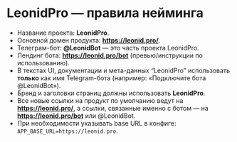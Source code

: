 # LeonidPro — правила нейминга

- Название проекта: **LeonidPro**.
- Основной домен продукта: **https://leonid.pro/**.
- Телеграм-бот: **@LeonidBot** — это часть проекта LeonidPro.
- Лендинг бота: **https://leonid.pro/bot** (превью/инструкции по использованию).
- В текстах UI, документации и мета-данных “LeonidPro” использовать **только** как имя Telegram-бота
  (например: «Подключите бота @LeonidBot»).
- Бренд и заголовки страниц должны использовать **LeonidPro**.
- Все новые ссылки на продукт по умолчанию ведут на **https://leonid.pro/**,
  а ссылки, связанные именно с ботом — на **https://leonid.pro/bot** или @LeonidBot.
- При необходимости указывать base URL в конфиге: `APP_BASE_URL=https://leonid.pro`.
